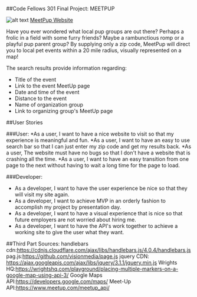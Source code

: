 ##Code Fellows 301 Final Project: MEETPUP

![alt text](public/images/Logo-large.png) [MeetPup Website](http://meetpupevents.herokuapp.com/)

Have you ever wondered what local pup groups are out there? Perhaps a frolic in a field with some furry friends? Maybe a rambunctious romp or a playful pup parent group? By supplying only a zip code, MeetPup will direct you to local pet events within a 20 mile radius, visually represented on a map!

The search results provide information regarding:
* Title of the event
* Link to the event MeetUp page
* Date and time of the event
* Distance to the event
* Name of organization group
* Link to organizing group's MeetUp page

##User Stories

###User:
*As a user, I want to have a nice website to visit so that my experience is meaningful and fun.
*As a user, I want to have an easy to use search bar so that I can just enter my zip code and get my results back.
*As a user, The website must have no bugs so that I don't have a website that is crashing all the time.
*As a user, I want to have an easy transition from one page to the next without having to wait a long time for the page to load.

###Developer:
* As a developer, I want to have the user experience be nice so that they will visit my site again.
* As a developer, I want to achieve MVP in an orderly fashion to accomplish my project by presentation day.
* As a developer, I want to have a visual experience that is nice so that future employers are not worried about hiring me.
* As a developer, I want to have the API's work together to achieve a working site to give the user what they want.


##Third Part Sources:
handlebars cdn:https://cdnjs.cloudflare.com/ajax/libs/handlebars.js/4.0.4/handlebars.js
pag.js:https://github.com/visionmedia/page.js
jquery CDN: https://ajax.googleapis.com/ajax/libs/jquery/3.1.1/jquery.min.js
Wrights HQ:https://wrightshq.com/playground/placing-multiple-markers-on-a-google-map-using-api-3/
Google Maps API:https://developers.google.com/maps/
Meet-Up API:https://www.meetup.com/meetup_api/
